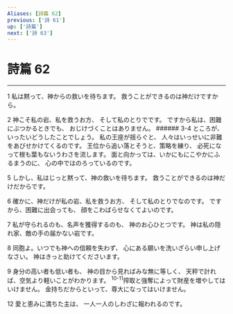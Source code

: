 ```yaml
---
Aliases: [詩篇 62]
previous: ['詩 61']
up: ['詩篇']
next: ['詩 63']
---
```

# 詩篇 62

***




1 
私は黙って、神からの救いを待ちます。 救うことができるのは神だけですから。 



2 
神こそ私の岩、私を救うお方、 そして私のとりでです。 ですから私は、困難にぶつかるときでも、 おじけづくことはありません。 ###### 3-4 ところが、いったいどうしたことでしょう。 私の王座が揺らぐと、 人々はいっせいに非難をあびせかけてくるのです。 王位から追い落とそうと、策略を練り、 必死になって根も葉もないうわさを流します。 面と向かっては、いかにもにこやかにふるまうのに、 心の中ではのろっているのです。 



5 
しかし、私はじっと黙って、神の救いを待ちます。 救うことができるのは神だけだからです。 



6 
確かに、神だけが私の岩、私を救うお方、 そして私のとりでなのです。 ですから、困難に出会っても、 顔をこわばらせなくてよいのです。 



7 
私が守られるのも、名声を獲得するのも、 神のお心ひとつです。 神は私の隠れ家、敵の手の届かない岩です。 



8 
同胞よ。いつでも神への信頼を失わず、 心にある願いを洗いざらい申し上げなさい。 神はきっと助けてくださいます。 



9 
身分の高い者も低い者も、 神の目から見ればみな無に等しく、 天秤で計れば、空気より軽いことがわかります。 <sup class="versenum">10-11</sup>搾取と強奪によって財産を増やしてはいけません。 金持ちだからといって、尊大になってはいけません。 



12 
愛と恵みに満ちた主は、 一人一人のしわざに報われるのです。
